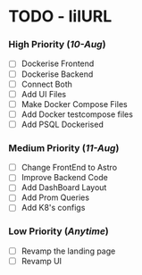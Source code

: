 # TODO - lilURL
### High Priority (*10-Aug*)
- [ ] Dockerise Frontend
- [ ] Dockerise Backend
- [ ] Connect Both
- [ ] Add UI Files
- [ ] Make Docker Compose Files
- [ ] Add Docker testcompose files
- [ ] Add PSQL Dockerised

### Medium Priority (*11-Aug*)
- [ ] Change FrontEnd to Astro
- [ ] Improve Backend Code
- [ ] Add DashBoard Layout
- [ ] Add Prom Queries
- [ ] Add K8's configs 

### Low Priority (*Anytime*)
- [ ] Revamp the landing page
- [ ] Revamp UI
